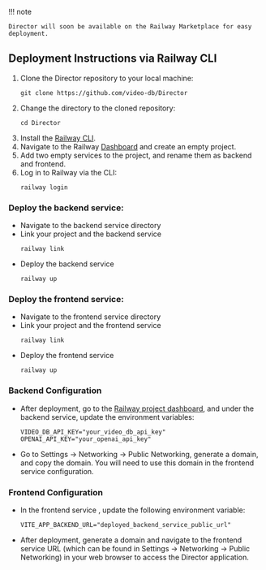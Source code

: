 !!! note

    Director will soon be available on the Railway Marketplace for easy deployment.

## Deployment Instructions via Railway CLI

1. Clone the Director repository to your local machine:
    ```
    git clone https://github.com/video-db/Director
    ```
2. Change the directory to the cloned repository:
    ```
    cd Director
    ```
3. Install the [Railway CLI](https://docs.railway.app/guides/cli).
4. Navigate to the Railway [Dashboard](https://railway.app/dashboard) and create an empty project.
5. Add two empty services to the project, and rename them as backend and frontend.
6. Log in to Railway via the CLI:
    ```
    railway login
    ```

### Deploy the backend service:

* Navigate to the backend service directory
* Link your project and the backend service
    ```
    railway link 
    ```
* Deploy the backend service
    ```
    railway up
    ```
    
### Deploy the frontend service:

* Navigate to the frontend service directory
* Link your project and the frontend service
    ```
    railway link 
    ```
* Deploy the frontend service
    ```
    railway up
    ```

### Backend Configuration
* After deployment, go to the [Railway project dashboard](https://railway.app/dashboard), and under the backend service, update the environment variables:
    ``` 
    VIDEO_DB_API_KEY="your_video_db_api_key"
    OPENAI_API_KEY="your_openai_api_key"
    ```

* Go to Settings → Networking → Public Networking, generate a domain, and copy the domain. You will need to use this domain in the frontend service configuration.


### Frontend Configuration
* In the frontend service , update the following environment variable:
    ```
    VITE_APP_BACKEND_URL="deployed_backend_service_public_url"
    ```

* After deployment, generate a domain and navigate to the frontend service URL (which can be found in Settings → Networking → Public Networking) in your web browser to access the Director application.
